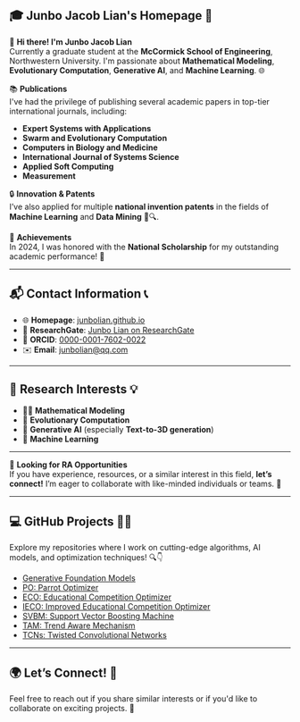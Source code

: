 
## 🎓 Junbo Jacob Lian's Homepage 🌟

👋 **Hi there! I'm Junbo Jacob Lian**  
Currently a graduate student at the **McCormick School of Engineering**, Northwestern University. I'm passionate about **Mathematical Modeling**, **Evolutionary Computation**, **Generative AI**, and **Machine Learning**. 🌐

📚 **Publications**  
I've had the privilege of publishing several academic papers in top-tier international journals, including:

- **Expert Systems with Applications**
- **Swarm and Evolutionary Computation** 
- **Computers in Biology and Medicine** 
- **International Journal of Systems Science** 
- **Applied Soft Computing** 
- **Measurement** 

🔒 **Innovation & Patents**  
I’ve also applied for multiple **national invention patents** in the fields of **Machine Learning** and **Data Mining** 🧠🔍.

🏅 **Achievements**  
In 2024, I was honored with the **National Scholarship** for my outstanding academic performance! 🎉

---

## 📬 Contact Information 📞

- 🌐 **Homepage**: [junbolian.github.io](https://junbolian.github.io/)  
- 📄 **ResearchGate**: [Junbo Lian on ResearchGate](https://www.researchgate.net/profile/Junbo-Lian-2)  
- 🔗 **ORCID**: [0000-0001-7602-0022](https://orcid.org/0000-0001-7602-0022)  
- ✉️ **Email**: [junbolian@qq.com](mailto:junbolian@qq.com)

---

## 🔬 **Research Interests** 💡

- 🧑‍🏫 **Mathematical Modeling**  
- 🤖 **Evolutionary Computation**  
- 🎨 **Generative AI** (especially **Text-to-3D generation**)  
- 🐝 **Machine Learning**  

---

🤝 **Looking for RA Opportunities**  
If you have experience, resources, or a similar interest in this field, **let’s connect!** I’m eager to collaborate with like-minded individuals or teams. 🙌

---

## 💻 **GitHub Projects** 👨‍💻

Explore my repositories where I work on cutting-edge algorithms, AI models, and optimization techniques! 🔍👇

- [Generative Foundation Models](https://github.com/JunboLian/Generative_Foundation_Models)
- [PO: Parrot Optimizer](https://github.com/JunboLian/PO)
- [ECO: Educational Competition Optimizer](https://github.com/JunboLian/ECO)
- [IECO: Improved Educational Competition Optimizer](https://github.com/JunboLian/IECO)
- [SVBM: Support Vector Boosting Machine](https://github.com/JunboLian/SVBM)
- [TAM: Trend Aware Mechanism](https://github.com/JunboLian/Trend-Aware-Mechanism)
- [TCNs: Twisted Convolutional Networks](https://github.com/JunboLian/Twisted-Convolutional-Networks)

---

## 🌍 **Let’s Connect!** 🌟  
Feel free to reach out if you share similar interests or if you'd like to collaborate on exciting projects. 🚀
